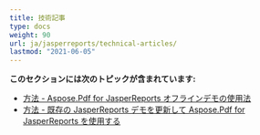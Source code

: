 ```yaml
---
title: 技術記事
type: docs
weight: 90
url: ja/jasperreports/technical-articles/
lastmod: "2021-06-05"
---
```


**このセクションには次のトピックが含まれています:**

- [方法 - Aspose.Pdf for JasperReports オフラインデモの使用法](/pdf/jasperreports/how-to-use-aspose-pdf-for-jasperreports-offline-demos/)
- [方法 - 既存の JasperReports デモを更新して Aspose.Pdf for JasperReports を使用する](/pdf/jasperreports/how-to-update-existing-jasperreports-demos-to-use-aspose-pdf-for-jasperreports/)